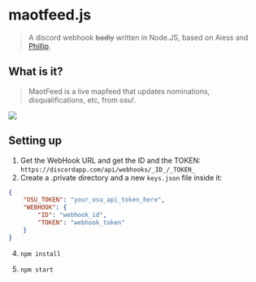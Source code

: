 # maotfeed.js 
>A discord webhook ~~badly~~ written in Node.JS, based on Aiess and [Phillip](https://github.com/rorre/Phillip).

## What is it?
>MaotFeed is a live mapfeed that updates nominations, disqualifications, etc, from osu!.

![](https://i.imgur.com/w6keFC5.png)

## Setting up
1. Get the WebHook URL and get the ID and the TOKEN:
`https://discordapp.com/api/webhooks/_ID_/_TOKEN_`
3. Create a .private directory and a new `keys.json` file inside it:
```json
{
    "OSU_TOKEN": "your_osu_api_token_here",
    "WEBHOOK": {
        "ID": "webhook_id",
        "TOKEN": "webhook_token"
    }
}
```
4. `npm install` 

3. `npm start`
